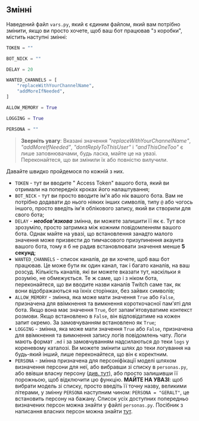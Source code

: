 ## Змінні

Наведений файл `vars.py`, який є єдиним файлом, який вам потрібно змінити, якщо ви просто хочете, щоб ваш бот працював "з коробки", містить наступні змінні:

```py
TOKEN = ""

BOT_NICK = ""

DELAY = 20

WANTED_CHANNELS = [
    "replaceWithYourChannelName",
    "addMoreIfNeeded",
]

ALLOW_MEMORY = True

LOGGING = True

PERSONA = ""
```

> **Зверніть увагу**: Вказані значення _"replaceWithYourChannelName"_, _"addMoreIfNeeded"_, _"dontReplyToThisUser"_ і _"andThisOneToo"_ є лише заповнювачами, будь ласка, майте це на увазі. Переконайтеся, що ви змінили їх або повністю вилучили.

Давайте швидко пройдемося по кожній з них.

- `TOKEN` - тут ви вводите " Access Token" вашого бота, який ви отримали на попередніх кроках його налаштування;
- `BOT_NICK` - тут ви просто вводите ім'я або нік вашого бота. Вам не потрібно додавати до нього ніяких інших символів, типу `@` або чогось іншого, просто введіть ім'я облікового запису, який ви створили для свого бота;
- `DELAY` - _**необов'язкова**_ змінна, ви можете залишити її як є. Тут все зрозуміло, просто затримка між кожним повідомленням вашого бота. Однак майте на увазі, що встановлення занадто малого значення може призвести до тимчасового призупинення акаунта вашого бота, тому я б не радив встановлювати значення менше **5 секунд**;
- `WANTED_CHANNELS` - список каналів, де ви хочете, щоб ваш бот працював. Це може бути як один канал, так і багато каналів, на ваш розсуд. Кількість каналів, які ви можете вказати тут, наскільки я розумію, не обмежується. Те ж саме, що і з ніком бота, переконайтеся, що ви вводите назви каналів Twitch саме так, як вони відображаються на їхніх сторінках, без зайвих символів;
- `ALLOW_MEMORY` - змінна, яка може мати значення `True` або `False`, призначена для ввімкнення та вимкнення короткочасної пам'яті для бота. Якщо вона має значення `True`, бот запам'ятовуватиме контекст розмови. Якщо встановлено в `False`, він відповідатиме на кожен запит окремо. За замовчуванням встановлено як `True`;
- `LOGGING` - змінна, яка може мати значення `True` або `False`, призначена для ввімкнення та вимкнення запису логів повідомлень чату. Логи мають формат `.md` і за замовчуванням надсилаються до теки `logs` у кореневому каталозі. Ви можете змінити шлях до теки логування на будь-який інший, лише переконайтеся, що він є коректним.
- `PERSONA` - змінна призначена для персоніфікації моделі шляхом визначення персони для неї, або вибравши зі списку в `personas.py`, або ввівши власну персону ([див. тут](../personas/add_own_persona_UA.md)), або просто залишивши її порожньою, щоб відключити цю функцію. **МАЙТЕ НА УВАЗІ**: щоб вибрати модель зі списку, просто введіть її точну назву, великими літерами, у змінну `PERSONA` наступним чином: `PERSONA = "GERALT"`, це встановить персону на бажану. Список усіх доступних попередньо визначених персон можна знайти у файлі `personas.py`. Посібник з написання власних персон можна знайти [тут](../personas/add_own_persona_UA.md).
